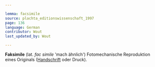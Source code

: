 ```yaml
---

lemma: facsimile
source: plachta_editionswissenschaft_1997
page: 136
language: German
contributor: Wout
last_updated_by: Wout

---
```


**Faksimile** (lat. _fac simile_ 'mach ähnlich') Fotomechanische Reproduktion eines Originals ([Handschrift](manuscript.html) oder Druck).
